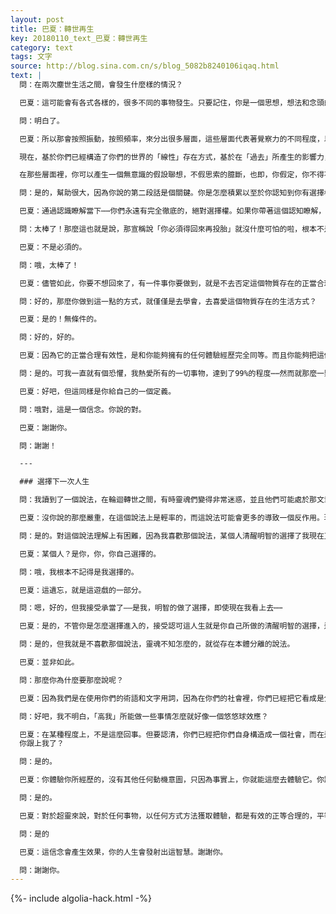 ```yaml
---
layout: post
title: 巴夏：轉世再生
key: 20180110_text_巴夏：轉世再生
category: text
tags: 文字
source: http://blog.sina.com.cn/s/blog_5082b8240106iqaq.html
text: |
  問：在兩次塵世生活之間，會發生什麼樣的情況？

  巴夏：這可能會有各式各樣的，很多不同的事物發生。只要記住，你是一個思想，想法和念頭的存在形態，存在於一個以思想，想法和念頭為存在形態的世界裡。因為你已經把這裡構造成了這樣，因此就會有很多很多不同的層面，可以說——在你們稱之為「非物質的現實實相」裡，用線性的說法，在兩次塵世人生之間，是自始至終處於這個非物質的現實裡的——並且能夠呈現許多情節劇本。普遍性的基本情節劇本是——無論你信以為真的是什麼，那最強烈，最堅固的信念就會是你即刻經歷到的。因為在非物質現實裡，沒有時滯，沒有時間間隔。明白了嗎？

  問：明白了。

  巴夏：所以那會按照振動，按照頻率，來分出很多層面，這些層面代表著覺察力的不同程度，以及你確信你自身所存在的現實，其真實性定義的清晰明確程度。這些層面，它的排列範圍可以從那些甚至根本不知道他們完全是在——按你們的話說——處在非物質現實裡的個體們，一直排列到，那些完全的絕對清醒的知道自己在非物質現實裡的個體們，越過一個懷疑的陰影期之後，他們就有機會去把他們自己投射到任何類型的無論什麼樣的經歷體驗中去，以任何明確的感知和意念辨別力，可以投射到任何平面上。無論任何地方，任何事物，無論你能想像到什麼，在非物質界，都會被即刻體驗經歷到。

  現在，基於你們已經構造了你們的世界的「線性」存在方式，基於在「過去」所產生的影響力，一直延續下來的動量勢頭，你們甚至准許了這個「過去」的影響力推延和放射，可以說，自始至終會讓你漏進——你們稱之為——更低的層面，事實上在這個非物質現實裡，你可以是非物質的存在形式，然而你還不知道——你有能力去你想去的任何地方，成為你想成為的任何事物。

  在那些層面裡，你可以產生一個無意識的假設聯想，不假思索的臆斷，也即，你假定，你不得不去輪迴，營造著你們所謂的因果報應的輪迴，而這從根本上來說，只不過是一個自我臆斷的假設，並且自我承擔，於是你不得不持續轉世輪迴。這單純的是屬於自我說服力在某一動向勢頭上的識別和認可，它能夠以經驗到的很多不同方面，範圍和程度，展開並釋放出某個動向勢頭上的自我說服力；但是在這一點上，你們全都已經假設認定為——現在，這裡，毫無疑問是過去的反覆重現。它根本就不是這樣的，過去是否反覆重複的發生在現在，這完全取決於你。這是否能解釋你的一些概念想法？

  問：是的，幫助很大，因為你說的第二段話是個關鍵。你是怎麼積累以至於你認知到你有選擇權的？

  巴夏：通過認識瞭解當下⋯⋯你們永遠有完全徹底的，絕對選擇權。如果你帶著這個認知瞭解，變為非物質，你就會清楚的知道，當你已經變成非物質的存在狀態時，你會宣稱，「啊哈～～，什麼是我現在想做的？」而你會對此完全清楚，完全明白。

  問：太棒了！那麼這也就是說，那宣稱說「你必須得回來再投胎」就沒什麼可怕的啦，根本不是必須的。

  巴夏：不是必須的。

  問：哦，太棒了！

  巴夏：儘管如此，你要不想回來了，有一件事你要做到，就是不去否定這個物質存在的正當合理性，承認這物質存在狀態的正當合理性。因為如果你不認可它的正當合理有效性，和你能去的任何其他地方是完全平等的，那麼由於你對它拒絕接受，完全否定它，拒絕排斥它，你就把它和你聯繫在一起，讓你自己纏縛在它上面。而這就會讓你回來。（要否定一件事物，首先要顯現這件事物。要排斥一件事物，首先要抓住這件事物。）

  問：好的，那麼你做到這一點的方式，就僅僅是去學會，去喜愛這個物質存在的生活方式？

  巴夏：是的！無條件的。

  問：好的，好的。

  巴夏：因為它的正當合理有效性，是和你能夠擁有的任何體驗經歷完全同等。而且你能夠把這個物質現實營造成一個充滿熱情的歡悅和樂趣的生活體驗。假如你是在利用「非物質現實」這個概念來逃離「物質現實」——逃避這個物質現實，把這個物質現實的生活看成好像是一個監獄，一個牢籠——那麼這純粹是對物質現實的一個不認可，不承認；如果這物質現實你把它看成一個監獄，那麼你就是這個監獄的看守。於是你能夠把你自己不斷的抓回來再投入到這個物質現實裡，一直到你認清了，瞭解到——是你自己掌管著鑰匙。並且任何時候，你想要把鑰匙插進這把鎖裡去解鎖，你都能夠做到。那就是你真正自由的時候——你解放了你自己的時候。明白了？

  問：是的。可我一直就有個恐懼，我熱愛所有的一切事物，達到了99%的程度⋯⋯然而就那麼一點點，我給忘了。結果我還得回來再來一遍⋯⋯因為有個人我忘了去寬恕。

  巴夏：好吧，但這同樣是你給自己的一個定義。

  問：哦對，這是一個信念。你說的對。

  巴夏：謝謝你。

  問：謝謝！

  ---

  ### 選擇下一次人生

  問：我讀到了一個說法，在輪迴轉世之間，有時靈魂們變得非常迷惑，並且他們可能處於那文章所稱的，所謂「悠悠球」效應裡，因此他們沒能明智的選擇他們的來世。我真的不喜歡這個說法⋯⋯

  巴夏：沒你說的那麼嚴重，在這個說法上是輕率的，而這說法可能會更多的導致一個反作用。現在要弄明白，每一個選擇都不過是作為服務，因此如果一個本質存在已經選定了去構造這個類型的即刻反應，那麼，這就是超靈決心要從中學習的某些事物。你跟上我了嗎？

  問：是的。對這個說法理解上有困難，因為我喜歡那個說法，某個人清醒明智的選擇了我現在正在經歷的人生，即使這讓我看上去不怎麼樣。

  巴夏：某個人？是你，你，你自己選擇的。

  問：哦，我根本不記得是我選擇的。

  巴夏：這遺忘，就是這遊戲的一部分。

  問：嗯，好的，但我接受承當了——是我，明智的做了選擇，即使現在我看上去⋯⋯

  巴夏：是的，不管你是怎麼選擇進入的，接受認可這人生就是你自己所做的清醒明智的選擇，這接受和承當就會讓你把這份智慧反射到你的物質生活裡。你能始終，在任何時刻，包括在一生之中，確定是你自己做了這個明智的選擇並且從這個選擇的效果之中獲益。不管你最初是怎麼跑進來的，就都無所謂了。你跟上我了嗎？

  問：是的，但我就是不喜歡那個說法，靈魂不知怎麼的，就從存在本體分離的說法。

  巴夏：並非如此。

  問：那麼你為什麼要那麼說呢？

  巴夏：因為我們是在使用你們的術語和文字用詞，因為在你們的社會裡，你們已經把它看成是分離的。你就是靈魂。

  問：好吧，我不明白，「高我」所能做一些事情怎麼就好像一個悠悠球效應？

  巴夏：在某種程度上，不是這麼回事。但要認清，你們已經把你們自身構造成一個社會，而在這個社會裡有很多很多層面，即使是在非肉體性的直覺上的經驗，那也是完全超越於物質現實之上的層面。而只有在那些層面裡，這樣的一種效應才可能顯現，但是，再次去認清這個效應是由某個動機意圖所引起的，並且對於高我來說，是沒有任何評判的。高我從不把任何事情看做是無用的多餘的，從不會去評判任何體驗經歷是錯誤的或者是浪費的。
  你跟上我了？

  問：是的。

  巴夏：你體驗你所經歷的，沒有其他任何動機意圖，只因為事實上，你就能這麼去體驗它。你跟上我了？

  問：是的。

  巴夏：對於超靈來說，對於任何事物，以任何方式方法獲取體驗，都是有效的正等合理的，平等的一個學習經歷。這是完全同等的，而只有你在這個層面上，正評判著它，把這些體驗經歷的學習獲得，評判成某種不可取的，不值得的事情。但是你們可以去認清，如果你們的內在中具有這樣的概念想法，那麼這就是一個機會，讓你去完全確信，你寧願提升這個信念為——你現在的人生是你精心挑選的明智的人生。不管你是如何選定它的，它都是睿智的英明的。你跟上我了？

  問：是的

  巴夏：這信念會產生效果，你的人生會發射出這智慧。謝謝你。

  問：謝謝你。
---
```


{%- include algolia-hack.html -%}
